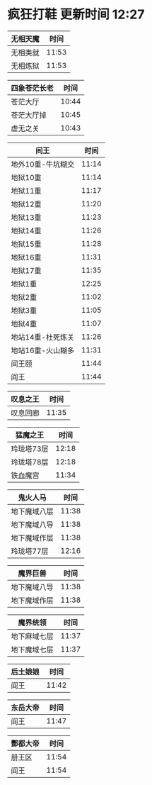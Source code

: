 # 疯狂打鞋 更新时间 12:27

| 无相天魔   | 时间    |
|--------|-------|
| 无相类就 | 11:53 |
| 无相炼狱 | 11:53 |

| 四象苍茫长老   | 时间    |
|--------|-------|
| 苍茫大厅 | 10:44 |
| 苍茫大厅掉 | 10:45 |
| 虚无之关 | 10:43 |

| 间王   | 时间    |
|--------|-------|
| 地外10重-牛坑糊交 | 11:14 |
| 地狱10重 | 11:14 |
| 地狱11重 | 11:17 |
| 地狱12重 | 11:20 |
| 地狱13重 | 11:23 |
| 地狱14重 | 11:26 |
| 地狱15重 | 11:28 |
| 地狱16重 | 11:31 |
| 地狱17重 | 11:35 |
| 地狱1重 | 12:25 |
| 地狱2重 | 11:02 |
| 地狱3重 | 11:05 |
| 地狱4重 | 11:07 |
| 地站14重-杜死炼关 | 11:26 |
| 地站16重-火山糊多 | 11:31 |
| 间王颐 | 11:44 |
| 阎王 | 11:44 |

| 叹息之王   | 时间    |
|--------|-------|
| 叹息回廊 | 11:35 |

| 猛魔之王   | 时间    |
|--------|-------|
| 玲珑塔73层 | 12:18 |
| 玲珑塔78层 | 12:18 |
| 铁血魔宫 | 11:34 |

| 鬼火人马   | 时间    |
|--------|-------|
| 地下魔域八层 | 11:38 |
| 地下魔域八导 | 11:38 |
| 地下魔域作层 | 11:38 |
| 玲珑塔77层 | 12:16 |

| 魔界巨兽   | 时间    |
|--------|-------|
| 地下魔域八导 | 11:38 |
| 地下魔域作层 | 11:38 |

| 魔界统领   | 时间    |
|--------|-------|
| 地下麻域七层 | 11:37 |
| 地下魔域七层 | 11:37 |

| 后土娘娘   | 时间    |
|--------|-------|
| 阎王 | 11:42 |

| 东岳大帝   | 时间    |
|--------|-------|
| 阎王 | 11:47 |

| 酆都大帝   | 时间    |
|--------|-------|
| 册王区 | 11:54 |
| 阎王 | 11:54 |